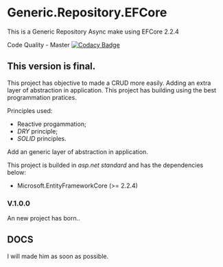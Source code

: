 # Generic.Repository.EFCore
This is a Generic Repository Async make using EFCore 2.2.4

Code Quality - Master
[![Codacy Badge](https://api.codacy.com/project/badge/Grade/b2b523e13d4b490187071837e8574570)](https://www.codacy.com/app/guilhermecaixeta/Generic.Service.DotNetCore2.2?utm_source=github.com&amp;utm_medium=referral&amp;utm_content=guilhermecaixeta/Generic.Service.DotNetCore2.2&amp;utm_campaign=Badge_Grade)

## This version is final.

This project has objective to made a CRUD more easily.
Adding an extra layer of abstraction in application.
This project has building using the best programmation pratices.

Principles used:
   * Reactive progammation;
   * *DRY* principle;
   * *SOLID* principles.

Add an generic layer of abstraction in application. 

This project is builded in *asp.net standard* and has the dependencies below:
* Microsoft.EntityFrameworkCore (>= 2.2.4)

 ### V.1.0.0
 An new project has born..

 ## DOCS

 I will made him as soon as possible.
